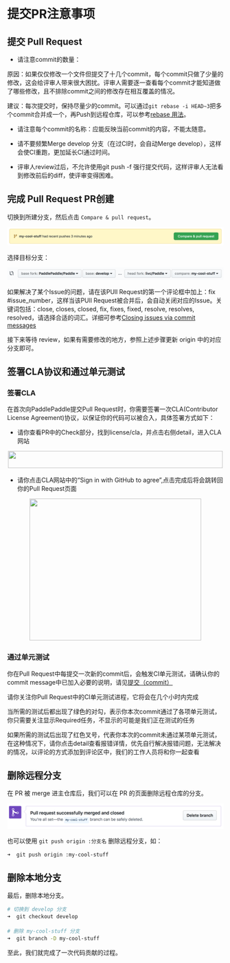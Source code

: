 # 提交PR注意事项

## 提交 Pull Request

- 请注意commit的数量：

原因：如果仅仅修改一个文件但提交了十几个commit，每个commit只做了少量的修改，这会给评审人带来很大困扰。评审人需要逐一查看每个commit才能知道做了哪些修改，且不排除commit之间的修改存在相互覆盖的情况。

建议：每次提交时，保持尽量少的commit。可以通过`git rebase -i HEAD~3`把多个commit合并成一个，再Push到远程仓库，可以参考[rebase 用法](https://www.jianshu.com/p/4a8f4af4e803)。

- 请注意每个commit的名称：应能反映当前commit的内容，不能太随意。

- 请不要频繁Merge develop 分支（在过CI时，会自动Merge develop），这样会使CI重跑，更加延长CI通过时间。

- 评审人review过后，不允许使用git push -f 强行提交代码，这样评审人无法看到修改前后的diff，使评审变得困难。 

## 完成 Pull Request PR创建

切换到所建分支，然后点击 `Compare & pull request`。

![new_pull_request](../images/compare_pull_request.png)

选择目标分支：

![change_base](../images/change_base.png)

如果解决了某个Issue的问题，请在该PUll Request的第一个评论框中加上：fix #issue_number，这样当该PUll Request被合并后，会自动关闭对应的Issue。关键词包括：close, closes, closed, fix, fixes, fixed, resolve, resolves, resolved，请选择合适的词汇。详细可参考[Closing issues via commit messages](https://help.github.com/articles/closing-issues-via-commit-messages/)

接下来等待 review，如果有需要修改的地方，参照上述步骤更新 origin 中的对应分支即可。

## 签署CLA协议和通过单元测试

### 签署CLA

在首次向PaddlePaddle提交Pull Request时，你需要签署一次CLA(Contributor License Agreement)协议，以保证你的代码可以被合入，具体签署方式如下：

- 请你查看PR中的Check部分，找到license/cla，并点击右侧detail，进入CLA网站

<div align="center">

<img src="https://github.com/PaddlePaddle/FluidDoc/blob/release/1.1/doc/fluid/advanced_usage/development/contribute_to_paddle/img/cla_unsigned.png?raw=true"  height="40" width="500">

 </div>

- 请你点击CLA网站中的“Sign in with GitHub to agree”,点击完成后将会跳转回你的Pull Request页面

<div align="center">

<img src="https://github.com/PaddlePaddle/FluidDoc/blob/release/1.1/doc/fluid/advanced_usage/development/contribute_to_paddle/img/sign_cla.png?raw=true"  height="330" width="400">

 </div>


### 通过单元测试

你在Pull Request中每提交一次新的commit后，会触发CI单元测试，请确认你的commit message中已加入必要的说明，请见[提交（commit）](./local_dev_guide_cn.html#commit)

请你关注你Pull Request中的CI单元测试进程，它将会在几个小时内完成

当所需的测试后都出现了绿色的对勾，表示你本次commit通过了各项单元测试，你只需要关注显示Required任务，不显示的可能是我们正在测试的任务

如果所需的测试后出现了红色叉号，代表你本次的commit未通过某项单元测试，在这种情况下，请你点击detail查看报错详情，优先自行解决报错问题，无法解决的情况，以评论的方式添加到评论区中，我们的工作人员将和你一起查看


## 删除远程分支

在 PR 被 merge 进主仓库后，我们可以在 PR 的页面删除远程仓库的分支。

![delete_branch](../../guides/10_contribution/img/delete_branch.png)

也可以使用 `git push origin :分支名` 删除远程分支，如：

```bash
➜  git push origin :my-cool-stuff
```

## 删除本地分支

最后，删除本地分支。

```bash
# 切换到 develop 分支
➜  git checkout develop

# 删除 my-cool-stuff 分支
➜  git branch -D my-cool-stuff
```

至此，我们就完成了一次代码贡献的过程。
